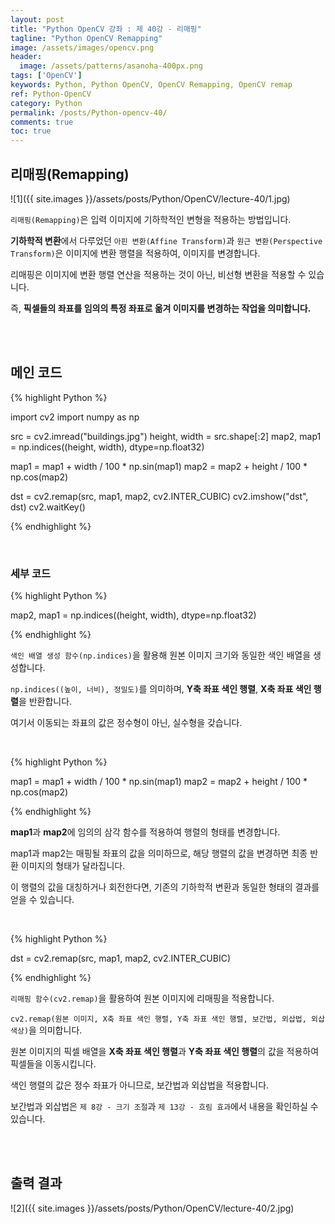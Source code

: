```yaml
---
layout: post
title: "Python OpenCV 강좌 : 제 40강 - 리매핑"
tagline: "Python OpenCV Remapping"
image: /assets/images/opencv.png
header:
  image: /assets/patterns/asanoha-400px.png
tags: ['OpenCV']
keywords: Python, Python OpenCV, OpenCV Remapping, OpenCV remap
ref: Python-OpenCV
category: Python
permalink: /posts/Python-opencv-40/
comments: true
toc: true
---
```


## 리매핑(Remapping)

![1]({{ site.images }}/assets/posts/Python/OpenCV/lecture-40/1.jpg)

`리매핑(Remapping)`은 입력 이미지에 기하학적인 변형을 적용하는 방법입니다.

**기하학적 변환**에서 다루었던 `아핀 변환(Affine Transform)`과 `원근 변환(Perspective Transform)`은 이미지에 변환 행렬을 적용하여, 이미지를 변경합니다.

리매핑은 이미지에 변환 행렬 연산을 적용하는 것이 아닌, 비선형 변환을 적용할 수 있습니다.

즉, **픽셀들의 좌표를 임의의 특정 좌표로 옮겨 이미지를 변경하는 작업을 의미합니다.**

<br>
<br>

## 메인 코드

{% highlight Python %}

import cv2
import numpy as np

src = cv2.imread("buildings.jpg")
height, width = src.shape[:2]
map2, map1 = np.indices((height, width), dtype=np.float32)

map1 = map1 + width / 100 * np.sin(map1)
map2 = map2 + height / 100 * np.cos(map2)

dst = cv2.remap(src, map1, map2, cv2.INTER_CUBIC)
cv2.imshow("dst", dst)
cv2.waitKey()

{% endhighlight %}

<br>

### 세부 코드

{% highlight Python %}

map2, map1 = np.indices((height, width), dtype=np.float32)

{% endhighlight %}

`색인 배열 생성 함수(np.indices)`을 활용해 원본 이미지 크기와 동일한 색인 배열을 생성합니다.

`np.indices((높이, 너비), 정밀도)`를 의미하며, **Y축 좌표 색인 행렬**, **X축 좌표 색인 행렬**을 반환합니다.

여기서 이동되는 좌표의 값은 정수형이 아닌, 실수형을 갖습니다.

<br>

{% highlight Python %}

map1 = map1 + width / 100 * np.sin(map1)
map2 = map2 + height / 100 * np.cos(map2)

{% endhighlight %}

**map1**과 **map2**에 임의의 삼각 함수를 적용하여 행렬의 형태를 변경합니다.

map1과 map2는 매핑될 좌표의 값을 의미하므로, 해당 행렬의 값을 변경하면 최종 반환 이미지의 형태가 달라집니다.

이 행렬의 값을 대칭하거나 회전한다면, 기존의 기하학적 변환과 동일한 형태의 결과를 얻을 수 있습니다.

<br>

{% highlight Python %}

dst = cv2.remap(src, map1, map2, cv2.INTER_CUBIC)

{% endhighlight %}

`리매핑 함수(cv2.remap)`을 활용하여 원본 이미지에 리매핑을 적용합니다.

`cv2.remap(원본 이미지, X축 좌표 색인 행렬, Y축 좌표 색인 행렬, 보간법, 외삽법, 외삽 색상)`을 의미합니다.

원본 이미지의 픽셀 배열을 **X축 좌표 색인 행렬**과 **Y축 좌표 색인 행렬**의 값을 적용하여 픽셀들을 이동시킵니다.

색인 행렬의 값은 정수 좌표가 아니므로, 보간법과 외삽법을 적용합니다.

보간법과 외삽법은 `제 8강 - 크기 조절`과 `제 13강 - 흐림 효과`에서 내용을 확인하실 수 있습니다.

<br>
<br>

## 출력 결과

![2]({{ site.images }}/assets/posts/Python/OpenCV/lecture-40/2.jpg)
